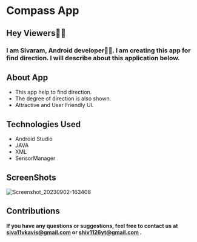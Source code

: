 # Compass App

## Hey Viewers🙋‍♂️
### I am Sivaram, Android developer🧑‍💻. I am creating this app for find direction. I will describe about this application below.

## About App
- This app help to find direction.
- The degree of direction is also shown.
- Attractive and User Friendly UI.

## Technologies Used
- Android Studio
- JAVA
- XML
- SensorManager

## ScreenShots
![Screenshot_20230902-163408](https://github.com/Shivu1126/Android-Compass-App/assets/99593409/1a15a680-b77c-45de-a4e6-646391c79e9d)

## Contributions
**If you have any questions or suggestions, feel free to contact us at siva11vkavis@gmail.com or shiv1126yt@gmail.com .**
